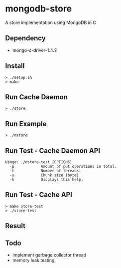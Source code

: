 # mongodb-store

A store implementation using MongoDB in C

## Dependency

- mongo-c-driver-1.4.2

## Install

```
> ./setup.sh
> make
```

## Run Cache Daemon

```
> ./store
```

## Run Example

```
> ./mstore
```

## Run Test - Cache Daemon API

```
Usage: ./mstore-test [OPTIONS]
  -p            Amount of put operations in total.
  -t            Number of threads.
  -s            Chunk size (byte).
  -h            Displays this help.
```

## Run Test - Cache API

```
> make store-test
> ./store-test
```

## Result

## Todo

- implement garbage collector thread
- memory leak testing
